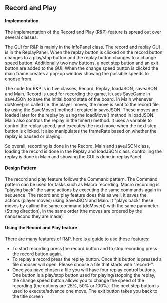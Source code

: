 <h2>Record and Play</h2>
<h4>Implementation</h4>
<p>The implementation of the Record and Play (R&P) feature is spread out 
over several classes. </p>
<p>The GUI for R&P is mainly in the InfoPanel class. 
The record and replay GUI is in the ReplayPanel. When the replay button
is clicked on the record button changes to a play/stop button and the replay
button changes to a change speed button. Additionally two new buttons, a next step button 
and an exit button are added to the GUI. When the change speed button is clicked
the main frame creates a pop-up window showing the possible speeds to choose from.
 </p>

<p>The code for R&P is in five classes, Record, Replay, loadJSON, saveJSON and Main. 
Record is used for recording the game, it uses SaveGame in saveJSON to 
save the initial board state of the board. In Main whenever doMove() is called 
i.e. the player moves, the move is sent to the record file by using the SaveMove() method
I created in saveJSON. These moves are loaded later for the replay by using the loadMove()
method in loadJSON. Main also controls the replay in the timer() method. It uses a variable
to control the replay speed, and executes the next move when the next step button is clicked.
It also manipulates the frameRate based on whether the replay is paused or playing. </p>


<p> So overall, recording is done in the Record, Main and saveJSON class, loading the record 
is done in the Replay and loadJSON class, controlling the replay is done in Main and showing the
GUI is done in replayPanel</p>

<h4>Design Pattern</h4>

<p>The record and play feature follows the Command pattern. The Command pattern can be used for
tasks such as Macro recording. Macro recording is "playing back" the same actions by 
executing the same commands again in sequence. The record and play feature does this as well, it saves 
the actions (player moves) using SaveJSON and Main. It "plays back" these moves by calling the same command
(doMove()) with the same parameter (String direction), in the same order (the moves are ordered by the nanosecond they are made) </p>

<h4>Using the Record and Play feature</h4>
<p>There are many features of R&P, here is a guide to use these features: </p>
<ul><li>
To start recording press the record button and to stop recording press the record button again.</li>

<li>To replay a record press the replay button. Once this button is pressed a file chooser will open. Please choose a file that starts with "record-".</li>


<li>Once you have chosen a file you will have four replay control buttons. One button is a play/stop button
used for playing/stopping the replay, the change speed button allows you to change the speed of the recording
(the options are 25%, 50% or 100%). The next step button is used to execute/advance one move. The exit button takes you back to the title screen </li></ul>

